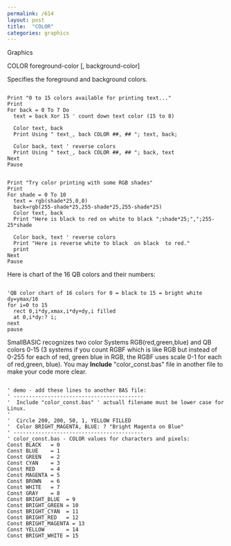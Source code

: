 ```yaml
---
permalink: /614
layout: post
title:  "COLOR"
categories: graphics
---
```

Graphics

COLOR foreground-color [, background-color]

Specifies the foreground and background colors.

```

Print "0 to 15 colors available for printing text..."
Print
For back = 0 To 7 Do
  text = back Xor 15 ' count down text color (15 to 8)
  
  Color text, back
  Print Using " text_, back COLOR ##, ## "; text, back;
  
  Color back, text ' reverse colors
  Print Using " text_, back COLOR ##, ## "; back, text
Next
Pause

```


```

Print "Try color printing with some RGB shades"
Print
For shade = 0 To 10
  text = rgb(shade*25,0,0)
  back=rgb(255-shade*25,255-shade*25,255-shade*25)
  Color text, back
  Print "Here is black to red on white to black ";shade*25;",";255-25*shade
  
  Color back, text ' reverse colors
  Print "Here is reverse white to black  on black  to red."
  print
Next
Pause

```

Here is chart of the 16 QB colors and their numbers:
```

'QB color chart of 16 colors for 0 = black to 15 = bright white
dy=ymax/16
for i=0 to 15
  rect 0,i*dy,xmax,i*dy+dy,i filled
  at 0,i*dy:? i;
next
pause

```

SmallBASIC recognizes two color Systems RGB(red,green,blue) and QB colors 0-15 (3 systems if you count RGBF which is like RGB but instead of 0-255 for each of red, green blue in RGB, the RGBF uses scale 0-1 for each of red,green, blue).
You may <strong>Include</strong> "color_const.bas" file in another file to make your code more clear.
```

' demo - add these lines to another BAS file:
' ------------------------------------------
'  Include "color_const.bas" ' actuall filename must be lower case for Linux.
'
'  Circle 200, 200, 50, 1, YELLOW FILLED
'  Color BRIGHT_MAGENTA, BLUE: ? "Bright Magenta on Blue"
' ------------------------------------------
' color_const.bas - COLOR values for characters and pixels:
Const BLACK   = 0
Const BLUE    = 1
Const GREEN   = 2
Const CYAN    = 3
Const RED     = 4
Const MAGENTA = 5
Const BROWN   = 6
Const WHITE   = 7
Const GRAY    = 8
Const BRIGHT_BLUE  = 9
Const BRIGHT_GREEN = 10
Const BRIGHT_CYAN  = 11
Const BRIGHT_RED   = 12
Const BRIGHT_MAGENTA = 13
Const YELLOW       = 14
Const BRIGHT_WHITE = 15

```

